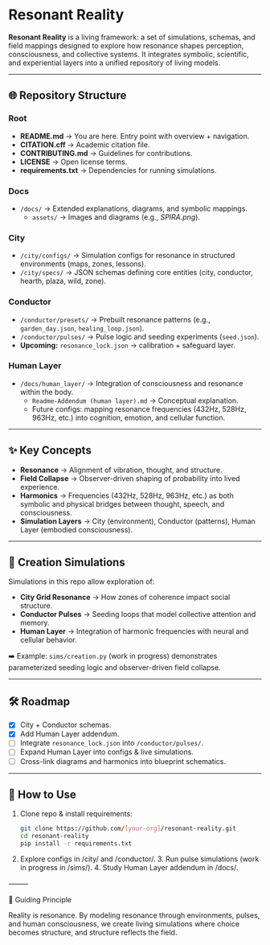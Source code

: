 # Resonant Reality  

**Resonant Reality** is a living framework: a set of simulations, schemas, and field mappings designed to explore how resonance shapes perception, consciousness, and collective systems. It integrates symbolic, scientific, and experiential layers into a unified repository of living models.  

---

## 🌐 Repository Structure  

### Root
- **README.md** → You are here. Entry point with overview + navigation.  
- **CITATION.cff** → Academic citation file.  
- **CONTRIBUTING.md** → Guidelines for contributions.  
- **LICENSE** → Open license terms.  
- **requirements.txt** → Dependencies for running simulations.  

### Docs
- `/docs/` → Extended explanations, diagrams, and symbolic mappings.  
  - `assets/` → Images and diagrams (e.g., *SPIRA.png*).  

### City
- `/city/configs/` → Simulation configs for resonance in structured environments (maps, zones, lessons).  
- `/city/specs/` → JSON schemas defining core entities (city, conductor, hearth, plaza, wild, zone).  

### Conductor
- `/conductor/presets/` → Prebuilt resonance patterns (e.g., `garden_day.json`, `healing_loop.json`).  
- `/conductor/pulses/` → Pulse logic and seeding experiments (`seed.json`).  
- **Upcoming:** `resonance_lock.json` → calibration + safeguard layer.  

### Human Layer
- `/docs/human_layer/` → Integration of consciousness and resonance within the body.  
  - `Readme-Addendum (human layer).md` → Conceptual explanation.  
  - Future configs: mapping resonance frequencies (432Hz, 528Hz, 963Hz, etc.) into cognition, emotion, and cellular function.  

---

## ✨ Key Concepts  

- **Resonance** → Alignment of vibration, thought, and structure.  
- **Field Collapse** → Observer-driven shaping of probability into lived experience.  
- **Harmonics** → Frequencies (432Hz, 528Hz, 963Hz, etc.) as both symbolic and physical bridges between thought, speech, and consciousness.  
- **Simulation Layers** → City (environment), Conductor (patterns), Human Layer (embodied consciousness).  

---

## 🔬 Creation Simulations  

Simulations in this repo allow exploration of:  
- **City Grid Resonance** → How zones of coherence impact social structure.  
- **Conductor Pulses** → Seeding loops that model collective attention and memory.  
- **Human Layer** → Integration of harmonic frequencies with neural and cellular behavior.  

➡️ Example: `sims/creation.py` (work in progress) demonstrates parameterized seeding logic and observer-driven field collapse.  

---

## 🛠 Roadmap  

- [x] City + Conductor schemas.  
- [x] Add Human Layer addendum.  
- [ ] Integrate `resonance_lock.json` into `/conductor/pulses/`.  
- [ ] Expand Human Layer into configs & live simulations.  
- [ ] Cross-link diagrams and harmonics into blueprint schematics.  

---

## 📡 How to Use  

1. Clone repo & install requirements:  
   ```bash
   git clone https://github.com/[your-org]/resonant-reality.git
   cd resonant-reality
   pip install -r requirements.txt
  2.	Explore configs in /city/ and /conductor/.
	3.	Run pulse simulations (work in progress in /sims/).
	4.	Study Human Layer addendum in /docs/.

⸻

🔑 Guiding Principle

Reality is resonance.
By modeling resonance through environments, pulses, and human consciousness, we create living simulations where choice becomes structure, and structure reflects the field. 
